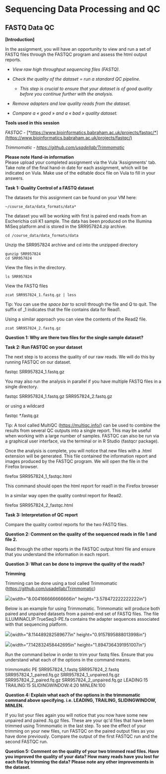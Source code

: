 # Sequencing Data Processing and QC

## **FASTQ Data QC**

**[Introduction]**

In the assignment, you will have an opportunity to view and run a set of
FASTQ files through the FASTQC program and assess the html output
reports.

-   *View raw high throughput sequencing files (FASTQ).*

-   *Check the quality of the dataset = run a standard QC pipeline.*

    -   *This step is crucial to ensure that your dataset is of good
        quality before you continue further with the analysis.*

-   *Remove adapters and low quality reads from the dataset.*

-   *Compare a « good » and a « bad » quality dataset.*

**Tools used in this session**

*FASTQC -*
[*https://www.bioinformatics.babraham.ac.uk/projects/fastqc/*](https://www.bioinformatics.babraham.ac.uk/projects/fastqc/)

*Trimmomatic - <https://github.com/usadellab/Trimmomatic>*

**Please note**
**Hand-in information**             
Please upload your completed assignment via the Vula 'Assignments' tab. Take note of the final hand-in date for each assignment, which will be indicated on Vula. Make use of the editable docx file on Vula to fill in your answers. 

**Task 1: Quality Control of a FASTQ dataset**

The datasets for this assignment can be found on your VM here:

```
~/course_data/data_formats/data*
```

The dataset you will be working with first is paired end reads from an
Escherichia coli K1 sample. The data has been produced on the Illumina
MiSeq platform and is stored in the SRR957824.zip archive.
```
cd /course_data/data_formats/data
```
Unzip the SRR957824 archive and cd into the unzipped directory
```
gunzip SRR957824
cd SRR957824
```
View the files in the directory.
```
ls SRR957824
```
View the FASTQ files
```
zcat SRR957824_1.fastq.gz | less
```
Tip: You can use the *space bar* to scroll through the file and *Q* to quit. The suffix of _1 indicates that the file contains data for Read1.



Using a similar approach you can view the contents of the Read2 file.

```
zcat SRR957824_2.fastq.gz
```

**Question 1: Why are there two files for the single sample dataset?**

**Task 2: Run FASTQC on your dataset**

The next step is to access the quality of our raw reads. We will do this
by running FASTQC on our dataset.

fastqc SRR957824_1.fastq.gz

You may also run the analysis in parallel if you have multiple FASTQ
files in a single directory.

fastqc SRR957824_1.fastq.gz SRR957824_2.fastq.gz

or using a wildcard

fastqc \*.fastq.gz

Tip: A tool called MultiQC (<https://multiqc.info/>) can be used to
combine the results from several QC outputs into a single report. This
may be useful when working with a large number of samples. FASTQC can
also be run via a graphical user interface, via the terminal or in R
Studio (fastqcr package).

Once the analysis is complete, you will notice that new files with a
.html extension will be generated. This file contained the information
report and images produced by the FASTQC program. We will open the file
in the Firefox browser.

firefox SRR957824_1_fastqc.html

This command should open the html report for read1 in the Firefox
browser

In a similar way open the quality control report for Read2.

firefox SRR957824_2_fastqc.html


**Task 3: Interpretation of QC report**

Compare the quality control reports for the two FASTQ files.

**Question 2: Comment on the quality of the sequenced reads in file 1
and file 2.**

Read through the other reports in the FASTQC output html file and ensure
that you understand the information in each report.

**Question 3: What can be done to improve the quality of the reads?**

**Trimming**

Trimming can be done using a tool called Trimmomatic
(<https://github.com/usadellab/Trimmomatic>)

![](media/image9.png){width="8.004166666666666in"
height="3.578472222222222in"}

Below is an example for using Trimmomatic. Trimmomatic will produce both
paired and unpaired datasets from a paired-end set of FASTQ files. The
file ILLUMINACLIP:TrueSeq3-PE.fa contains the adapter sequences
associated with that sequencing platform.

![](media/image11.png){width="8.114489282589677in"
height="0.9157895888013998in"}

![](media/image12.png){width="7.142832458442695in"
height="1.8947364391951007in"}

Run the command below in order to trim your fastq files. Ensure that you
understand what each of the options in the command means.

trimmomatic PE SRR957824_1.fastq SRR957824_2.fastq
SRR957824_1_paired.fq.gz SRR957824_1_unpaired.fq.gz
SRR957824_2_paired.fq.gz SRR957824_2_unpaired.fq.gz LEADING:15
TRAILING:15 SLIDINGWINDOW:4:20 MINLEN:100

**Question 4: Explain what each of the options in the trimmomatic
command above specifying. i.e. LEADING, TRAILING, SLIDINGWINDOW,
MINLEN.**

If you list your files again you will notice that you now have some new
unpaired and paired .fq.gz files. These are your qc'd files that have
been trimmed using Trimmomatic in the last step. To see the effect of
your trimming on your new files, run FASTQC on the paired output files
as you have done previously. Compare the output of the first FASTQC run
and the second FASTQC run.

**Question 5: Comment on the quality of your two trimmed read files.
Have you improved the quality of your data? How many reads have you lost
for each file by trimming the data? Please note any other improvements
in the dataset.**
